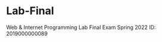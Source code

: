 # Lab-Final
Web &amp; Internet Programming Lab Final Exam Spring 2022                                                                                                              ID: 2019000000089
